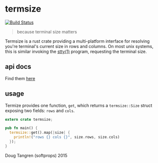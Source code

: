 # termsize

[![Build Status](https://travis-ci.org/softprops/termsize.svg)](https://travis-ci.org/softprops/termsize)

> because terminal size matters

Termsize is a rust crate providing a multi-platform interface for resolving
you're terminal's current size in rows and columns. On most unix systems, this is similar invoking the [stty(1)](http://man7.org/linux/man-pages/man1/stty.1.html) program, requesting the terminal size.

## api docs

Find them [here](https://softprops.github.com/termsize)

## usage

Termize provides one function, `get`, which returns a `termsize::Size` struct
exposing two fields: `rows` and `cols`.

```rust
extern crate termsize;

pub fn main() {
  termsize::get().map(|size| {
    println!("rows {} cols {}", size.rows, size.cols)
  });
}
```

Doug Tangren (softprops) 2015
